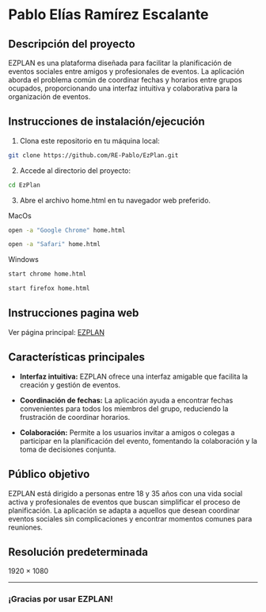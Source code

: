# Pablo Elías Ramírez Escalante

## Descripción del proyecto

EZPLAN es una plataforma diseñada para facilitar la planificación de eventos sociales entre amigos y profesionales de eventos. La aplicación aborda el problema común de coordinar fechas y horarios entre grupos ocupados, proporcionando una interfaz intuitiva y colaborativa para la organización de eventos.

## Instrucciones de instalación/ejecución

1. Clona este repositorio en tu máquina local:

```bash
git clone https://github.com/RE-Pablo/EzPlan.git
```

2. Accede al directorio del proyecto:

```bash
cd EzPlan
```

3. Abre el archivo home.html en tu navegador web preferido.

MacOs
```bash
open -a "Google Chrome" home.html
```
```bash
open -a "Safari" home.html
```
Windows
```bash
start chrome home.html
```
```bash
start firefox home.html
```
## Instrucciones pagina web
Ver página principal: [EZPLAN](https://re-pablo.github.io/EzPlan/)

## Características principales

- **Interfaz intuitiva:** EZPLAN ofrece una interfaz amigable que facilita la creación y gestión de eventos.
  
- **Coordinación de fechas:** La aplicación ayuda a encontrar fechas convenientes para todos los miembros del grupo, reduciendo la frustración de coordinar horarios.

- **Colaboración:** Permite a los usuarios invitar a amigos o colegas a participar en la planificación del evento, fomentando la colaboración y la toma de decisiones conjunta.

## Público objetivo

EZPLAN está dirigido a personas entre 18 y 35 años con una vida social activa y profesionales de eventos que buscan simplificar el proceso de planificación. La aplicación se adapta a aquellos que desean coordinar eventos sociales sin complicaciones y encontrar momentos comunes para reuniones.

## Resolución predeterminada
1920 × 1080

---
### ¡Gracias por usar EZPLAN!